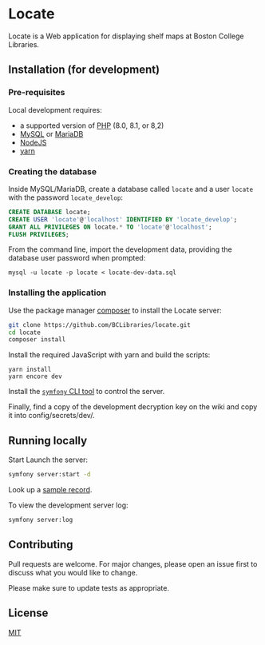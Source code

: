 # Locate

Locate is a Web application for displaying shelf maps at Boston College Libraries.

## Installation (for development)

### Pre-requisites

Local development requires:

* a supported version of [PHP](https://www.php.net/) (8.0, 8.1, or 8,2)
* [MySQL](https://www.mysql.com/) or [MariaDB](https://mariadb.org/)
* [NodeJS](https://nodejs.org/en/)
* [yarn](https://yarnpkg.com/)

### Creating the database

Inside MySQL/MariaDB, create a database called `locate` and a user `locate` with the password `locate_develop`:

```SQL
CREATE DATABASE locate;
CREATE USER 'locate'@'localhost' IDENTIFIED BY 'locate_develop';
GRANT ALL PRIVILEGES ON locate.* TO 'locate'@'localhost';
FLUSH PRIVILEGES;
```

From the command line, import the development data, providing the database user password when prompted:

```shell
mysql -u locate -p locate < locate-dev-data.sql
```
### Installing the application

Use the package manager [composer](https://getcomposer.org/) to install the Locate server:

```bash
git clone https://github.com/BCLibraries/locate.git
cd locate
composer install 
```

Install the required JavaScript with yarn and build the scripts:

```shell
yarn install
yarn encore dev
```

Install the [`symfony` CLI tool](https://symfony.com/download) to control the server.

Finally, find a copy of the development decryption key on the wiki and copy it into config/secrets/dev/.

## Running locally

Start Launch the server:

```bash
symfony server:start -d
```

Look up a [sample record](http://localhost:8000/map/ONL/PA6047+.N63+2021?title=Ancient+Latin+poetry+books+%3A+materiality+and+context+%2F&location_code=STACK&collection=Stacks&source=Alma).

To view the development server log:

```bash
symfony server:log
```

## Contributing
Pull requests are welcome. For major changes, please open an issue first to discuss what you would like to change.

Please make sure to update tests as appropriate.

## License
[MIT](https://choosealicense.com/licenses/mit/)